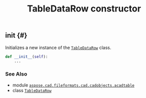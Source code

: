﻿---
title: TableDataRow constructor
second_title: Aspose.CAD for Python via .NET API References
description: 
type: docs
weight: 10
url: /python-net/aspose.cad.fileformats.cad.cadobjects.acadtable/tabledatarow/__init__/
is_root: false
---

## __init__ {#}

Initializes a new instance of the [`TableDataRow`](/cad/python-net/aspose.cad.fileformats.cad.cadobjects.acadtable/tabledatarow) class.



```python
def __init__(self):
    ...
```





### See Also
* module [`aspose.cad.fileformats.cad.cadobjects.acadtable`](../../)
* class [`TableDataRow`](/cad/python-net/aspose.cad.fileformats.cad.cadobjects.acadtable/tabledatarow)
